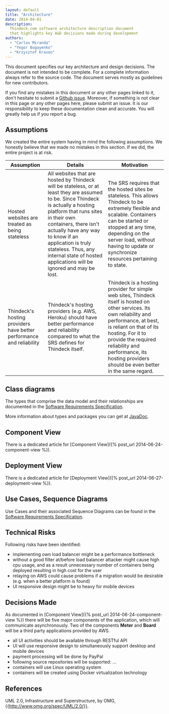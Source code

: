 ```yaml
---
layout: default
title: "Architecture"
date: 2014-04-01
description:
  Thindeck.com software architecture description document
  that highlights key A&D decisions made during development
authors:
  - "Carlos Miranda"
  - "Yegor Bugayenko"
  - "Krzysztof Krason"
---
```


This document specifies our key architecture and design decisions. The
document is not intended to be complete. For a complete information always
refer to the source code. The document serves mostly as guidelines for new
contributors.

If you find any mistakes in this document or any other pages linked to it,
don't hesitate to submit a [Github issue](https://github.com/yegor256/thindeck).
Moreover, if something is not clear in this page or any other pages here,
please submit an issue. It is our responsibility to keep these documentation
clean and accurate. You will greatly help us if you report a bug.

## Assumptions

We created the entire system having in mind the following assumptions. We
honestly believe that we made no mistakes in this section. If we did,
the entire project is at risk.

<table>
  <thead>
    <tr>
      <th>Assumption</th>
      <th>Details</th>
      <th>Motivation</th>
    </tr>
  </thead>
  <tbody>
    <tr>
      <td>
        Hosted websites are treated as being stateless
      </td>
      <td>
        All websites that are hosted by Thindeck will be stateless, or at least
        they are assumed to be. Since Thindeck is actually a hosting platform
        that runs sites in their own containers, there isn't actually have any
        way to know if an application is truly stateless. Thus, any internal
        state of hosted applications will be ignored and may be lost.
      </td>
      <td>
        The SRS requires that the hosted sites be stateless. This allows
        Thindeck to be extremely flexible and scalable. Containers can be
        started or stopped at  any time, depending on the server load, without
        having to update or synchronize resources pertaining to state.
      </td>
    </tr>
    <tr>
      <td>
        Thindeck's hosting providers have better performance and reliability
      </td>
      <td>
        Thindeck's hosting providers (e.g. AWS, Heroku) should have better
        performance and reliability compared to what the SRS defines for
        Thindeck itself.
      </td>
      <td>
        Thindeck is a hosting provider for simple web sites, Thindeck itself is
        hosted on other services. Its own reliability and performance, at best,
        is reliant on that of its hosting. For it to provide the required
        reliability and performance, its hosting providers should be even better
        in the same regard.
      </td>
    </tr>
  </tbody>
</table>

## Class diagrams

The types that comprise the data model and their relationships are documented
in the [Software Requirements Specification](/requs/requs.xml).

More information about types and packages you can get at [JavaDoc](/apidocs).

## Component View

There is a dedicated article for
[Component View]({% post_url 2014-06-24-component-view %}).

## Deployment View

There is a dedicated article for
[Deployment View]({% post_url 2014-06-27-deployment-view %}).

## Use Cases, Sequence Diagrams

Use Cases and their associated Sequence Diagrams can be found in the
[Software Requirements Specification](/requs/requs.xml).

## Technical Risks

Following risks have been identified:

  * implementing own load balancer might be a performance bottleneck
  * without a good filter at/before load balancer attacker might cause high cpu usage, and as a result unnecessary number of containers being deployed resulting in high cost for the user
  * relaying on AWS could cause problems if a migration would be desirable (e.g. when a better platform is found)
  * UI responsive design might be to heavy for mobile devices

## Decisions Made

As documented in [Component View]({% post_url 2014-06-24-component-view %})
there will be five major components of the application, which will communicate asynchronously.
Two of the components **Meter** and **Board** will be a third party applications
provided by AWS.

  * all UI activities should be available through RESTful API
  * UI will use responsive design to simultaneously support desktop and mobile devices
  * payment processing will be done by PayPal
  * following source repositories will be supported: ...
  * containers will use Linux operating system
  * containers will be created using Docker virtualization technology

## References

UML 2.0, Infrastructure and Superstructure, by OMG,
{{http://www.omg.org/spec/UML/2.0/}}.
